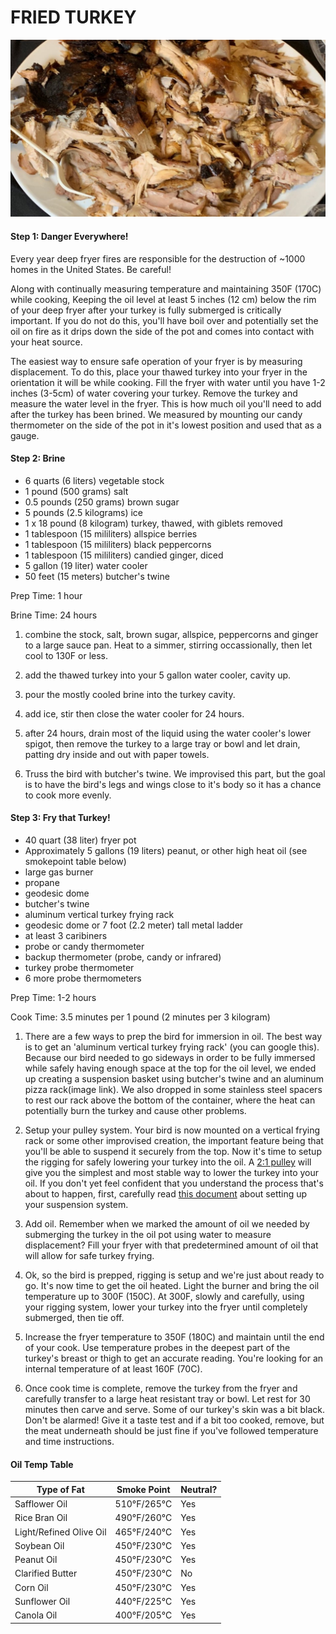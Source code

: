 # FRIED TURKEY

![image](https://github.com/ivycraft/turkey-dome-recipes/raw/master/images/fried-turkey.jpg "Fried Turkey")

#### Step 1: Danger Everywhere!

Every year deep fryer fires are responsible for the destruction of ~1000 homes in the United States. Be careful!

Along with continually measuring temperature and maintaining 350F (170C) while cooking, Keeping the oil level at least 5 inches (12 cm) below the rim of your deep fryer after your turkey is fully submerged is critically important. If you do not do this, you'll have boil over and potentially set the oil on fire as it drips down the side of the pot and comes into contact with your heat source. 

The easiest way to ensure safe operation of your fryer is by measuring displacement. To do this, place your thawed turkey into your fryer in the orientation it will be while cooking. Fill the fryer with water until you have 1-2 inches (3-5cm) of water covering your turkey. Remove the turkey and measure the water level in the fryer. This is how much oil you'll need to add after the turkey has been brined. We measured by mounting our candy thermometer on the side of the pot in it's lowest position and used that as a gauge.

#### Step 2: Brine

* 6 quarts (6 liters) vegetable stock
* 1 pound (500 grams) salt
* 0.5 pounds (250 grams) brown sugar
* 5 pounds (2.5 kilograms) ice
* 1 x 18 pound (8 kilogram) turkey, thawed, with giblets removed
* 1 tablespoon (15 mililiters) allspice berries
* 1 tablespoon (15 mililiters) black peppercorns
* 1 tablespoon (15 mililiters) candied ginger, diced
* 5 gallon (19 liter) water cooler
* 50 feet (15 meters) butcher's twine

Prep Time: 1 hour

Brine Time: 24 hours

1. combine the stock, salt, brown sugar, allspice, peppercorns and ginger to a large sauce pan. Heat to a simmer, stirring occassionally, then let cool to 130F or less.

2. add the thawed turkey into your 5 gallon water cooler, cavity up.

3. pour the mostly cooled brine into the turkey cavity.

4. add ice, stir then close the water cooler for 24 hours.

5. after 24 hours, drain most of the liquid using the water cooler's lower spigot, then remove the turkey to a large tray or bowl and let drain, patting dry inside and out with paper towels.

6. Truss the bird with butcher's twine. We improvised this part, but the goal is to have the bird's legs and wings close to it's body so it has a chance to cook more evenly.

#### Step 3: Fry that Turkey!

* 40 quart (38 liter) fryer pot
* Approximately 5 gallons (19 liters) peanut, or other high heat oil (see smokepoint table below)
* large gas burner
* propane
* geodesic dome
* butcher's twine
* aluminum vertical turkey frying rack
* geodesic dome or 7 foot (2.2 meter) tall metal ladder
* at least 3 caribiners
* probe or candy thermometer
* backup thermometer (probe, candy or infrared)
* turkey probe thermometer
* 6 more probe thermometers

Prep Time: 1-2 hours

Cook Time: 3.5 minutes per 1 pound (2 minutes per 3 kilogram)

1. There are a few ways to prep the bird for immersion in oil. The best way is to get an 'aluminum vertical turkey frying rack' (you can google this). Because our bird needed to go sideways in order to be fully immersed while safely having enough space at the top for the oil level, we ended up creating a suspension basket using butcher's twine and an aluminum pizza rack(image link). We also dropped in some stainless steel spacers to rest our rack above the bottom of the container, where the heat can potentially burn the turkey and cause other problems. 

2. Setup your pulley system. Your bird is now mounted on a vertical frying rack or some other improvised creation, the important feature being that you'll be able to suspend it securely from the top. Now it's time to setup the rigging for safely lowering your turkey into the oil. A [2:1 pulley](https://github.com/ivycraft/turkey-dome-recipes/raw/master/images/2to1pulley.jpg "2 to 1 pulley") will give you the simplest and most stable way to lower the turkey into your oil. If you don't yet feel confident that you understand the process that's about to happen, first, carefully read [this document](https://github.com/ivycraft/turkey-dome-recipes/raw/master/images/AB-turkey-derrick.pdf "Alton Brown Turkey Derrick") about setting up your suspension system.

3. Add oil. Remember when we marked the amount of oil we needed by submerging the turkey in the oil pot using water to measure displacement? Fill your fryer with that predetermined amount of oil that will allow for safe turkey frying.

3. Ok, so the bird is prepped, rigging is setup and we're just about ready to go. It's now time to get the oil heated. Light the burner and bring the oil temperature up to 300F (150C). At 300F, slowly and carefully, using your rigging system, lower your turkey into the fryer until completely submerged, then tie off.

4. Increase the fryer temperature to 350F (180C) and maintain until the end of your cook. Use temperature probes in the deepest part of the turkey's breast or thigh to get an accurate reading. You're looking for an internal temperature of at least 160F (70C).

5. Once cook time is complete, remove the turkey from the fryer and carefully transfer to a large heat resistant tray or bowl. Let rest for 30 minutes then carve and serve. Some of our turkey's skin was a bit black. Don't be alarmed! Give it a taste test and if a bit too cooked, remove, but the meat underneath should be just fine if you've followed temperature and time instructions.


#### Oil Temp Table
| Type of Fat |	Smoke Point |	Neutral? |
| ------------- | ------------- | ---------- |
| Safflower Oil | 510°F/265°C | Yes |
| Rice Bran Oil | 490°F/260°C | Yes |
| Light/Refined Olive Oil	| 465°F/240°C | Yes |
| Soybean Oil | 450°F/230°C | Yes |
| Peanut Oil | 450°F/230°C | Yes |
| Clarified Butter | 450°F/230°C | No |
| Corn Oil | 450°F/230°C | Yes |
| Sunflower Oil | 440°F/225°C | Yes |
| Canola Oil | 400°F/205°C | Yes |
